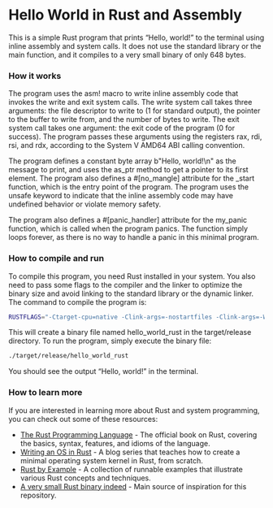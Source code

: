 # Hello World in Rust and Assembly

This is a simple Rust program that prints “Hello, world!” to the terminal using inline assembly and system calls. It does not use the standard library or the main function, and it compiles to a very small binary of only 648 bytes.

### How it works
The program uses the asm! macro to write inline assembly code that invokes the write and exit system calls. The write system call takes three arguments: the file descriptor to write to (1 for standard output), the pointer to the buffer to write from, and the number of bytes to write. The exit system call takes one argument: the exit code of the program (0 for success). The program passes these arguments using the registers rax, rdi, rsi, and rdx, according to the System V AMD64 ABI calling convention.

The program defines a constant byte array b"Hello, world!\n" as the message to print, and uses the as_ptr method to get a pointer to its first element. The program also defines a #[no_mangle] attribute for the _start function, which is the entry point of the program. The program uses the unsafe keyword to indicate that the inline assembly code may have undefined behavior or violate memory safety.

The program also defines a #[panic_handler] attribute for the my_panic function, which is called when the program panics. The function simply loops forever, as there is no way to handle a panic in this minimal program.

### How to compile and run
To compile this program, you need Rust installed in your system. You also need to pass some flags to the compiler and the linker to optimize the binary size and avoid linking to the standard library or the dynamic linker. The command to compile the program is:

```bash
RUSTFLAGS="-Ctarget-cpu=native -Clink-args=-nostartfiles -Clink-args=-Wl,-n,-N,--no-dynamic-linker,--no-pie,--build-id=none" cargo +nightly build --release
```

This will create a binary file named hello_world_rust in the target/release directory. To run the program, simply execute the binary file:

```bash
./target/release/hello_world_rust
```

You should see the output “Hello, world!” in the terminal.

### How to learn more
If you are interested in learning more about Rust and system programming, you can check out some of these resources:

- [The Rust Programming Language](https://doc.rust-lang.org/book/) - The official book on Rust, covering the basics, syntax, features, and idioms of the language.
- [Writing an OS in Rust](https://os.phil-opp.com/) - A blog series that teaches how to create a minimal operating system kernel in Rust, from scratch.
- [Rust by Example](https://doc.rust-lang.org/rust-by-example/) - A collection of runnable examples that illustrate various Rust concepts and techniques.
- [A very small Rust binary indeed](https://darkcoding.net/software/a-very-small-rust-binary-indeed/) - Main source of inspiration for this repository.
